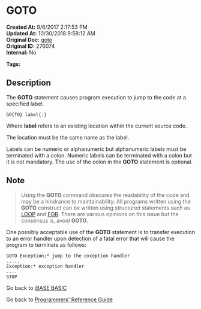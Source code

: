 # GOTO

**Created At:** 9/6/2017 2:17:53 PM  
**Updated At:** 10/30/2018 9:58:12 AM  
**Original Doc:** [goto](https://docs.jbase.com/36868-jbase-basic/goto)  
**Original ID:** 276074  
**Internal:** No  

**Tags:**
<badge text='program control' vertical='middle' />
<badge text='program execution' vertical='middle' />

## Description

The **GOTO** statement causes program execution to jump to the code at a specified label.

```
GO{TO} label{:}
```

Where **label** refers to an existing location within the current source code.

The location must be the same name as the label.

Labels can be numeric or alphanumeric but alphanumeric labels must be terminated with a colon. Numeric labels can be terminated with a colon but it is not mandatory. The use of the colon in the **GOTO** statement is optional.

## Note

> Using the **GOTO** command obscures the readability of the code and may be a hindrance to maintainability. All programs written using the **GOTO** construct can be written using structured statements such as [LOOP](./../loop) and [FOR](./../for).
> There are various opinions on this issue but the consensus is, avoid **GOTO**.

One possibly acceptable use of the **GOTO** statement is to transfer execution to an error handler upon detection of a fatal error that will cause the program to terminate as follows:

```
GOTO Exception;* jump to the exception handler
.....
Exception:* exception handler
....
STOP
```

Go back to [jBASE BASIC](./../README.md)

Go back to [Programmers' Reference Guide](./../../reference-guides/jbc/README.md)

  
<PageFooter />
